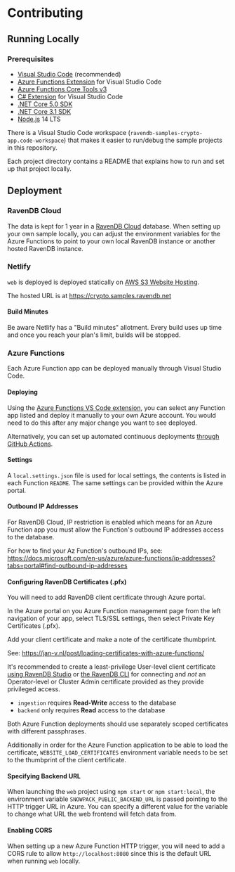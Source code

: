 # Contributing

## Running Locally

### Prerequisites

- [Visual Studio Code](https://code.visualstudio.com/) (recommended)
- [Azure Functions Extension](https://marketplace.visualstudio.com/items?itemName=ms-azuretools.vscode-azurefunctions) for Visual Studio Code
- [Azure Functions Core Tools v3](https://docs.microsoft.com/en-us/azure/azure-functions/functions-run-local?tabs=v3%2Cwindows%2Ccsharp%2Cportal%2Cbash%2Ckeda#install-the-azure-functions-core-tools)
- [C# Extension](https://marketplace.visualstudio.com/items?itemName=ms-dotnettools.csharp) for Visual Studio Code
- [.NET Core 5.0 SDK](https://dotnet.microsoft.com/download)
- [.NET Core 3.1 SDK](https://dotnet.microsoft.com/download)
- [Node.js](https://nodejs.org) 14 LTS

There is a Visual Studio Code workspace (`ravendb-samples-crypto-app.code-workspace`) that makes it easier to run/debug the sample projects in this repository.

Each project directory contains a README that explains how to run and set up that project locally.

## Deployment

### RavenDB Cloud

The data is kept for 1 year in a [RavenDB Cloud](https://cloud.ravendb.net) database. When setting up your own sample locally, you can adjust the environment variables for the Azure Functions to point to your own local RavenDB instance or another hosted RavenDB instance.

### Netlify

`web` is deployed is deployed statically on [AWS S3 Website Hosting](https://docs.aws.amazon.com/AmazonS3/latest/userguide/WebsiteHosting.html).

The hosted URL is at https://crypto.samples.ravendb.net

#### Build Minutes

Be aware Netlify has a "Build minutes" allotment. Every build uses up time and once you reach your plan's limit, builds will be stopped.

### Azure Functions

Each Azure Function app can be deployed manually through Visual Studio Code.

#### Deploying

Using the [Azure Functions VS Code extension](https://marketplace.visualstudio.com/items?itemName=ms-azuretools.vscode-azurefunctions), you can select any Function app listed and deploy it manually to your own Azure account. You would need to do this after any major change you want to see deployed.

Alternatively, you can set up automated continuous deployments [through GitHub Actions](https://docs.microsoft.com/en-us/azure/azure-functions/functions-how-to-github-actions?tabs=dotnet).

#### Settings

A `local.settings.json` file is used for local settings, the contents is listed in each Function `README`. The same settings can be provided within the Azure portal.

#### Outbound IP Addresses

For RavenDB Cloud, IP restriction is enabled which means for an Azure Function app you must allow the Function's outbound IP addresses access to the database.

For how to find your Az Function's outbound IPs, see: https://docs.microsoft.com/en-us/azure/azure-functions/ip-addresses?tabs=portal#find-outbound-ip-addresses

#### Configuring RavenDB Certificates (.pfx)

You will need to add RavenDB client certificate through Azure portal.

In the Azure portal on you Azure Function management page from the left navigation of your app, select TLS/SSL settings, then select Private Key Certificates (.pfx).

Add your client certificate and make a note of the certificate thumbprint.

See: https://jan-v.nl/post/loading-certificates-with-azure-functions/

It's recommended to create a least-privilege User-level client certificate [using RavenDB Studio](https://ravendb.net/docs/article-page/5.2/csharp/server/security/authentication/certificate-management) or [the RavenDB CLI](https://ravendb.net/docs/article-page/5.2/csharp/server/security/authentication/client-certificate-usage) for connecting and _not_ an Operator-level or Cluster Admin certificate provided as they provide privileged access.

- `ingestion` requires **Read-Write** access to the database
- `backend` only requires **Read** access to the database

Both Azure Function deployments should use separately scoped certificates with different passphrases.

Additionally in order for the Azure Function application to be able to load the certificate, `WEBSITE_LOAD_CERTIFICATES` environment variable needs to be set to the thumbprint of the client certificate.

#### Specifying Backend URL

When launching the `web` project using `npm start` or `npm start:local`, the environment variable `SNOWPACK_PUBLIC_BACKEND_URL` is passed pointing to the HTTP trigger URL in Azure. You can specify a different value for the variable to change what URL the web frontend will fetch data from.

#### Enabling CORS

When setting up a new Azure Function HTTP trigger, you will need to add a CORS rule to allow `http://localhost:8080` since this is the default URL when running `web` locally.